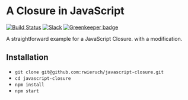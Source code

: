 # A Closure in JavaScript

[![Build Status](https://travis-ci.org/rwieruch/javascript-closure.svg?branch=master)](https://travis-ci.org/rwieruch/javascript-closure) [![Slack](https://slack-the-road-to-learn-react.wieruch.com/badge.svg)](https://slack-the-road-to-learn-react.wieruch.com/) [![Greenkeeper badge](https://badges.greenkeeper.io/rwieruch/javascript-closure.svg)](https://greenkeeper.io/)

A straightforward example for a JavaScript Closure.
with a modification.

## Installation

- `git clone git@github.com:rwieruch/javascript-closure.git`
- `cd javascript-closure`
- `npm install`
- `npm start`
